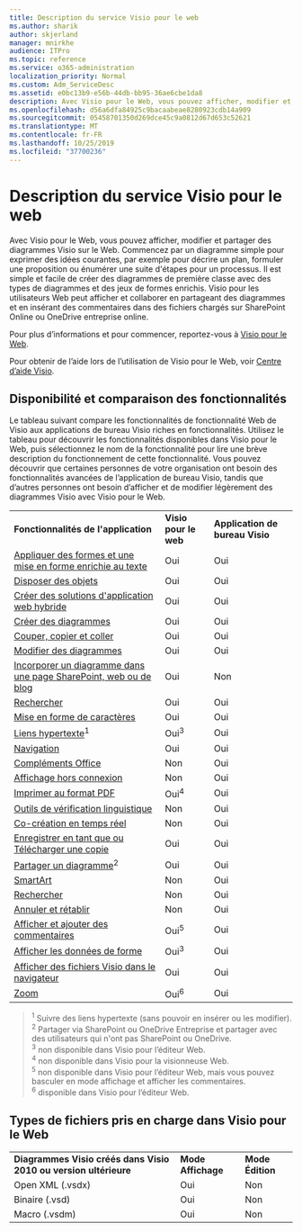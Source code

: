 ```yaml
---
title: Description du service Visio pour le web
ms.author: sharik
author: skjerland
manager: mnirkhe
audience: ITPro
ms.topic: reference
ms.service: o365-administration
localization_priority: Normal
ms.custom: Adm_ServiceDesc
ms.assetid: e0bc13b9-e56b-44db-bb95-36ae6cbe1da8
description: Avec Visio pour le Web, vous pouvez afficher, modifier et partager des diagrammes Visio sur le Web.
ms.openlocfilehash: d56a6dfa84925c9bacaabeae8280923cdb14a909
ms.sourcegitcommit: 05458701350d269dce45c9a0812d67d653c52621
ms.translationtype: MT
ms.contentlocale: fr-FR
ms.lasthandoff: 10/25/2019
ms.locfileid: "37700236"
---
```

# <a name="visio-for-the-web-service-description"></a>Description du service Visio pour le web

Avec Visio pour le Web, vous pouvez afficher, modifier et partager des diagrammes Visio sur le Web. Commencez par un diagramme simple pour exprimer des idées courantes, par exemple pour décrire un plan, formuler une proposition ou énumérer une suite d'étapes pour un processus. Il est simple et facile de créer des diagrammes de première classe avec des types de diagrammes et des jeux de formes enrichis. Visio pour les utilisateurs Web peut afficher et collaborer en partageant des diagrammes et en insérant des commentaires dans des fichiers chargés sur SharePoint Online ou OneDrive entreprise online.
  
Pour plus d’informations et pour commencer, reportez-vous à [Visio pour le Web](https://products.office.com/en-US/visio/visio-online).
  
Pour obtenir de l’aide lors de l’utilisation de Visio pour le Web, voir [Centre d’aide Visio](https://support.office.com/visio).
  
## <a name="feature-availability-and-comparison"></a>Disponibilité et comparaison des fonctionnalités

Le tableau suivant compare les fonctionnalités de fonctionnalité Web de Visio aux applications de bureau Visio riches en fonctionnalités. Utilisez le tableau pour découvrir les fonctionnalités disponibles dans Visio pour le Web, puis sélectionnez le nom de la fonctionnalité pour lire une brève description du fonctionnement de cette fonctionnalité. Vous pouvez découvrir que certaines personnes de votre organisation ont besoin des fonctionnalités avancées de l’application de bureau Visio, tandis que d’autres personnes ont besoin d’afficher et de modifier légèrement des diagrammes Visio avec Visio pour le Web. 
  
||||
|:-----|:-----|:-----|
|**Fonctionnalités de l'application** <br/> |**Visio pour le web** <br/> |**Application de bureau Visio** <br/> |
|[Appliquer des formes et une mise en forme enrichie au texte](visio-online.md#apply-rich-formatting-to-text-and-shapes) <br/> |Oui  <br/> |Oui  <br/> |
|[Disposer des objets](visio-online.md#arrange-objects) <br/> |Oui  <br/> |Oui  <br/> |
|[Créer des solutions d'application web hybride](visio-online.md#build-mashup-solutions) <br/> |Oui  <br/> |Oui  <br/> |
|[Créer des diagrammes](visio-online.md#create-diagrams) <br/> |Oui  <br/> |Oui  <br/> |
|[Couper, copier et coller](visio-online.md#cut-copy-and-paste) <br/> |Oui  <br/> |Oui  <br/> |
|[Modifier des diagrammes](visio-online.md#edit-diagrams) <br/> |Oui  <br/> |Oui  <br/> |
|[Incorporer un diagramme dans une page SharePoint, web ou de blog](visio-online.md#embed-diagram-in-a-sharepoint-web-or-blog-page) <br/> |Oui  <br/> |Non  <br/> |
|[Rechercher](visio-online.md#find) <br/> |Oui  <br/> |Oui  <br/> |
|[Mise en forme de caractères](visio-online.md#font-formatting) <br/> |Oui  <br/> |Oui  <br/> |
|[Liens hypertexte](visio-online.md#hyperlinks)<sup>1</sup> <br/> |Oui<sup>3</sup> <br/> |Oui  <br/> |
|[Navigation](visio-online.md#navigation) <br/> |Oui  <br/> |Oui  <br/> |
|[Compléments Office](visio-online.md#office-add-ins) <br/> |Non  <br/> |Oui  <br/> |
|[Affichage hors connexion](visio-online.md#offline-viewing) <br/> |Non  <br/> |Oui  <br/> |
|[Imprimer au format PDF](visio-online.md#print-to-pdf) <br/> |Oui<sup>4</sup> <br/> |Oui  <br/> |
|[Outils de vérification linguistique](visio-online.md#proofing-tools) <br/> |Non  <br/> |Oui  <br/> |
|[Co-création en temps réel](visio-online.md#real-time-co-authoring) <br/> |Non  <br/> |Oui  <br/> |
|[Enregistrer en tant que ou Télécharger une copie](visio-online.md#save-as-or-download-a-copy) <br/> |Oui  <br/> |Oui  <br/> |
|[Partager un diagramme](visio-online.md#share-a-diagram)<sup>2</sup> <br/> |Oui  <br/> |Oui  <br/> |
|[SmartArt](visio-online.md#smartart) <br/> |Non  <br/> |Oui  <br/> |
|[Rechercher](visio-online.md#tell-me) <br/> |Non  <br/> |Oui  <br/> |
|[Annuler et rétablir](visio-online.md#undo-and-redo) <br/> |Non  <br/> |Oui  <br/> |
|[Afficher et ajouter des commentaires](visio-online.md#view-and-add-comments) <br/> |Oui<sup>5</sup> <br/> |Oui  <br/> |
|[Afficher les données de forme](visio-online.md#view-shape-data) <br/> |Oui<sup>3</sup> <br/> |Oui  <br/> |
|[Afficher des fichiers Visio dans le navigateur](visio-online.md#view-visio-files-in-the-browser) <br/> |Oui  <br/> |Oui  <br/> |
|[Zoom](visio-online.md#zoom) <br/> |Oui<sup>6</sup> <br/> |Oui  <br/> |
   
> <sup>1</sup> Suivre des liens hypertexte (sans pouvoir en insérer ou les modifier). 
<br/><sup>2</sup> Partager via SharePoint ou OneDrive Entreprise et partager avec des utilisateurs qui n'ont pas SharePoint ou OneDrive. 
<br/> <sup>3</sup> non disponible dans Visio pour l’éditeur Web.
<br/><sup>4</sup> non disponible dans Visio pour la visionneuse Web. 
<br/><sup>5</sup> non disponible dans Visio pour l’éditeur Web, mais vous pouvez basculer en mode affichage et afficher les commentaires. 
<br/><sup>6</sup> disponible dans Visio pour l’éditeur Web. 
  
## <a name="supported-file-types-in-visio-for-the-web"></a>Types de fichiers pris en charge dans Visio pour le Web

||||
|:-----|:-----|:-----|
|**Diagrammes Visio créés dans Visio 2010 ou version ultérieure** <br/> |**Mode Affichage** <br/> |**Mode Édition** <br/> |
|Open XML (.vsdx)  <br/> |Oui  <br/> |Non  <br/> |
|Binaire (.vsd)  <br/> |Oui  <br/> |Non  <br/> |
|Macro (.vsdm)  <br/> |Oui  <br/> |Non  <br/> |
   


